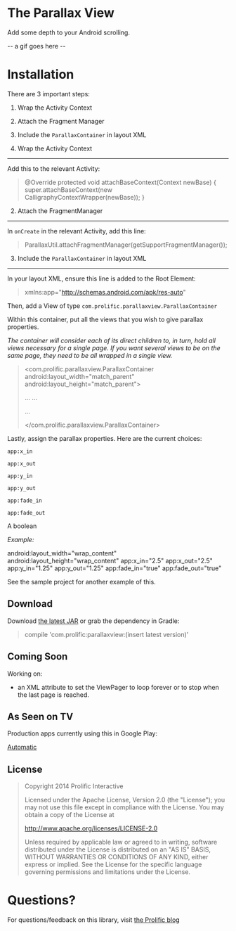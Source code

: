 The Parallax View
=================

Add some depth to your Android scrolling.

-- a gif goes here --

Installation
============

There are 3 important steps:

1. Wrap the Activity Context

2. Attach the Fragment Manager

3. Include the `ParallaxContainer` in layout XML

1. Wrap the Activity Context
----------------------------

Add this to the relevant Activity:

>@Override
protected void attachBaseContext(Context newBase) {
    super.attachBaseContext(new CalligraphyContextWrapper(newBase));
}

2. Attach the FragmentManager
-----------------------------

In `onCreate` in the relevant Activity, add this line:

> ParallaxUtil.attachFragmentManager(getSupportFragmentManager());

3. Include the `ParallaxContainer` in layout XML
------------------------------------------------

In your layout XML, ensure this line is added to the Root Element:

> xmlns:app="http://schemas.android.com/apk/res-auto"

Then, add a View of type `com.prolific.parallaxview.ParallaxContainer`

Within this container, put all the views that you wish to give parallax properties.

*The container will consider each of its direct children to, in turn, hold all views necessary for a single page. If you want several views to be on the same page, they need to be all wrapped in a single view.*

><com.prolific.parallaxview.ParallaxContainer
>      android:layout_width="match_parent"
>      android:layout_height="match_parent">
>
>    <ViewForPage1>
>    	...
>    </ViewForPage1>
>    
>    <ViewForPage2>
>    	...
>    </ViewForPage2>
>    
>    ...
>
></com.prolific.parallaxview.ParallaxContainer>

Lastly, assign the parallax properties. Here are the current choices:

`app:x_in`

`app:x_out`

`app:y_in`

`app:y_out`

`app:fade_in`

`app:fade_out`

A boolean

*Example:*

<ViewForPage1>
	android:layout_width="wrap_content"
	android:layout_height="wrap_content"
	app:x_in="2.5"
	app:x_out="2.5"
	app:y_in="1.25"
	app:y_out="1.25"
	app:fade_in="true"
	app:fade_out="true"
</ViewForPage1>

See the sample project for another example of this.

Download
--------

Download [the latest JAR](http://www.prolificinteractive.com) or grab the dependency in Gradle:

>compile 'com.prolific:parallaxview:(insert latest version)'

Coming Soon
-----------

Working on:

* an XML attribute to set the ViewPager to loop forever or to stop when the last page is reached.

As Seen on TV
-------------

Production apps currently using this in Google Play:

[Automatic](https://play.google.com/store/apps/details?id=com.automatic)

License
-------

>Copyright 2014 Prolific Interactive
>
>Licensed under the Apache License, Version 2.0 (the "License");
>you may not use this file except in compliance with the License.
>You may obtain a copy of the License at
>
>   http://www.apache.org/licenses/LICENSE-2.0
>
>Unless required by applicable law or agreed to in writing, software
>distributed under the License is distributed on an "AS IS" BASIS,
>WITHOUT WARRANTIES OR CONDITIONS OF ANY KIND, either express or implied.
>See the License for the specific language governing permissions and
>limitations under the License.

Questions?
==========

For questions/feedback on this library, visit [the Prolific blog](http://www.prolificinteractive.com)
